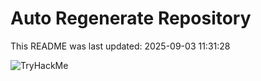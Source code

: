 # Auto Regenerate Repository

This README was last updated: 2025-09-03 11:31:28

 ![TryHackMe](https://tryhackme.com/badge/533634)